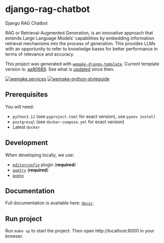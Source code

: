 # django-rag-chatbot

Django RAG Chatbot

RAG or Retrieval-Augmented Generation, is an innovative approach that extends Large Language Models’ capabilities by
embedding information retrieval mechanisms into the process of generation.
This provides LLMs with an opportunity to refer to knowledge bases for better performance in terms of relevance and accuracy.

This project was generated with [`wemake-django-template`](https://github.com/wemake-services/wemake-django-template). Current template version is: [aa80689](https://github.com/wemake-services/wemake-django-template/tree/aa806899238345d6bb9d05aa0c13cc2d14463a51). See what is [updated](https://github.com/wemake-services/wemake-django-template/compare/aa806899238345d6bb9d05aa0c13cc2d14463a51...master) since then.


[![wemake.services](https://img.shields.io/badge/%20-wemake.services-green.svg?label=%20&logo=data%3Aimage%2Fpng%3Bbase64%2CiVBORw0KGgoAAAANSUhEUgAAABAAAAAQCAMAAAAoLQ9TAAAABGdBTUEAALGPC%2FxhBQAAAAFzUkdCAK7OHOkAAAAbUExURQAAAAAAAAAAAAAAAAAAAAAAAAAAAAAAAP%2F%2F%2F5TvxDIAAAAIdFJOUwAjRA8xXANAL%2Bv0SAAAADNJREFUGNNjYCAIOJjRBdBFWMkVQeGzcHAwksJnAPPZGOGAASzPzAEHEGVsLExQwE7YswCb7AFZSF3bbAAAAABJRU5ErkJggg%3D%3D)](https://wemake-services.github.io)
[![wemake-python-styleguide](https://img.shields.io/badge/style-wemake-000000.svg)](https://github.com/wemake-services/wemake-python-styleguide)


## Prerequisites

You will need:

- `python3.12` (see `pyproject.toml` for exact version), use `pyenv install`
- `postgresql` (see `docker-compose.yml` for exact version)
- Latest `docker`


## Development

When developing locally, we use:

- [`editorconfig`](http://editorconfig.org/) plugin (**required**)
- [`poetry`](https://github.com/python-poetry/poetry) (**required**)
- [`pyenv`](https://github.com/pyenv/pyenv)


## Documentation

Full documentation is available here: [`docs/`](docs).


## Run project

Run `make up` to start the project. Then open http://localhost:8000 in your browser.
